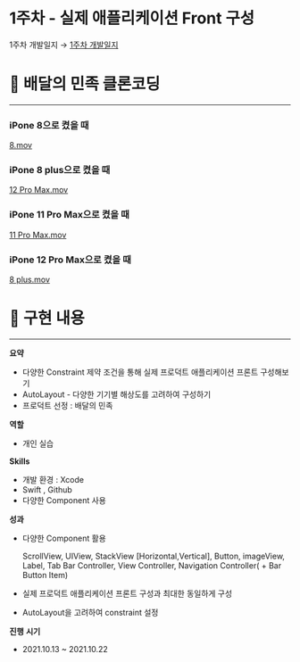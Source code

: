 # 1주차 - 실제 애플리케이션 Front 구성

1주차 개발일지 →  [1주차 개발일지](https://www.notion.so/1-dc25d94434d9486ca9b3b68748853f3c) 

# 📝 배달의 민족 클론코딩

---

### iPone 8으로 켰을 때

[8.mov](https://s3-us-west-2.amazonaws.com/secure.notion-static.com/fd9b6369-dc12-4193-ab60-dbb51d2d27d4/8.mov)

### iPone 8 plus으로 켰을 때

[12 Pro Max.mov](https://s3-us-west-2.amazonaws.com/secure.notion-static.com/33d2cc4f-9eaf-4d57-8d82-82409a128ce5/12_Pro_Max.mov)

### iPone 11 Pro Max으로 켰을 때

[11 Pro Max.mov](https://s3-us-west-2.amazonaws.com/secure.notion-static.com/0902cf1a-80ab-4237-bb13-ce245c239175/11_Pro_Max.mov)

### iPone 12 Pro Max으로 켰을 때

[8 plus.mov](https://s3-us-west-2.amazonaws.com/secure.notion-static.com/0a796648-42dc-4d0e-9275-f690dc9004e6/8_plus.mov)

# 📝  구현 내용

---

**요약**

- 다양한 Constraint 제약 조건을 통해 실제 프로덕트 애플리케이션 프론트 구성해보기
- AutoLayout - 다양한 기기별 해상도를 고려하여 구성하기
- 프로덕트 선정 : 배달의 민족

**역할**

- 개인 실습

**Skills**

- 개발 환경 : Xcode
- Swift , Github
- 다양한 Component 사용

**성과** 

- 다양한 Component 활용
    
    ScrollView, UIView, StackView [Horizontal,Vertical], Button, imageView, Label, Tab Bar Controller, View Controller, Navigation Controller( + Bar Button Item)
    
- 실제 프로덕트 애플리케이션 프론트 구성과 최대한 동일하게 구성
- AutoLayout을 고려하여 constraint 설정

**진행** **시기**

- 2021.10.13 ~ 2021.10.22
